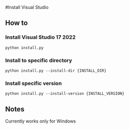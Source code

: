 #Install Visual Studio

## How to
### Install Visual Studio 17 2022
```
python install.py
```

### Install to specific directory
```
python install.py --install-dir {INSTALL_DIR}
```

### Install specific version
```
python install.py --install-version {INSTALL_VERSION}
```

## Notes
Currently works only for Windows

